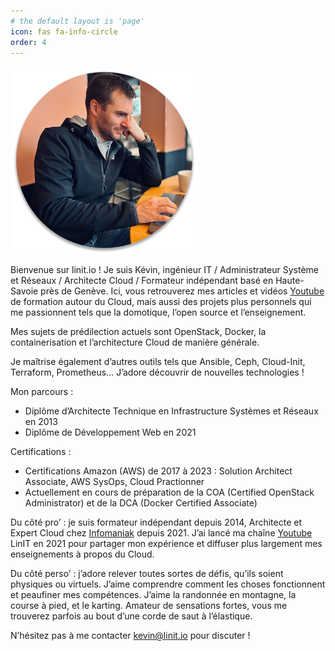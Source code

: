 ```yaml
---
# the default layout is 'page'
icon: fas fa-info-circle
order: 4
---
```


<style>
.custom-image {
  width: 300px;
  height: auto;
}
</style>

<img src="/assets/img/about/profil.png" alt="image" class="custom-image">

 Bienvenue sur linit.io ! Je suis Kévin, ingénieur IT / Administrateur Système et Réseaux / Architecte Cloud / Formateur indépendant basé en Haute-Savoie près de Genève. Ici, vous retrouverez mes articles et vidéos [Youtube](https://www.youtube.com/channel/UCprX4LgBZkGr6hcyy5NSgoQ "Chaine LinIT") de formation autour du Cloud, mais aussi des projets plus personnels qui me passionnent tels que la domotique, l’open source et l’enseignement.

Mes sujets de prédilection actuels sont OpenStack, Docker, la containerisation et l’architecture Cloud de manière générale.

Je maîtrise également d’autres outils tels que Ansible, Ceph, Cloud-Init, Terraform, Prometheus… J’adore découvrir de nouvelles technologies !

Mon parcours : 
- Diplôme d’Architecte Technique en Infrastructure Systèmes et Réseaux en 2013
- Diplôme de Développement Web en 2021

Certifications : 
- Certifications Amazon (AWS) de 2017 à 2023 : Solution Architect Associate, AWS SysOps, Cloud Practionner
- Actuellement en cours de préparation de la COA (Certified OpenStack Administrator) et de la DCA (Docker​ Certified​ Associate)

Du côté pro’ : je suis formateur indépendant depuis 2014, Architecte et Expert Cloud chez [Infomaniak](https://infomaniak.com "Site officiel Infomaniak") depuis 2021. J’ai lancé ma chaîne [Youtube](https://www.youtube.com/channel/UCprX4LgBZkGr6hcyy5NSgoQ "Chaine LinIT") LinIT en 2021 pour partager mon expérience et diffuser plus largement mes enseignements à propos du Cloud.

Du côté perso’ : j’adore relever toutes sortes de défis, qu’ils soient physiques ou virtuels. J’aime comprendre comment les choses fonctionnent et peaufiner mes compétences. J’aime la randonnée en montagne, la course à pied, et le karting. Amateur de sensations fortes, vous me trouverez parfois au bout d’une corde de saut à l’élastique. 

N’hésitez pas à me contacter [kevin@linit.io](mailto:kevin@linit.io) pour discuter ! 
